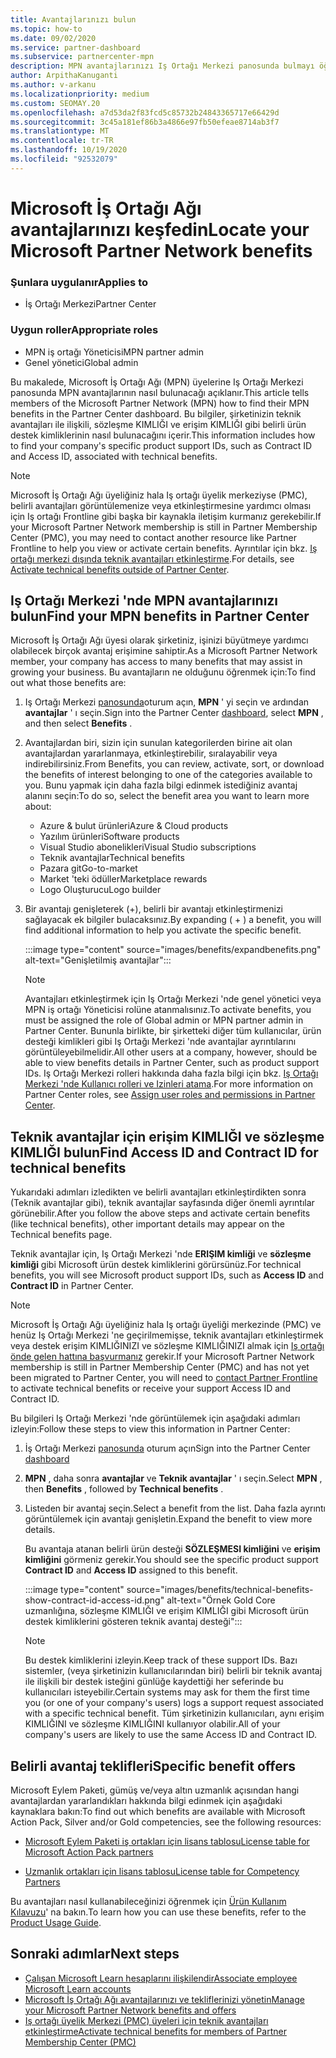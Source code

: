 ```yaml
---
title: Avantajlarınızı bulun
ms.topic: how-to
ms.date: 09/02/2020
ms.service: partner-dashboard
ms.subservice: partnercenter-mpn
description: MPN avantajlarınızı Iş Ortağı Merkezi panosunda bulmayı öğrenin. Teknik avantajlar için erişim KIMLIĞI ve sözleşme KIMLIĞINIZI bulma hakkında bilgiler içerir.
author: ArpithaKanuganti
ms.author: v-arkanu
ms.localizationpriority: medium
ms.custom: SEOMAY.20
ms.openlocfilehash: a7d53da2f83fcd5c85732b24843365717e66429d
ms.sourcegitcommit: 3c45a181ef86b3a4866e97fb50efeae8714ab3f7
ms.translationtype: MT
ms.contentlocale: tr-TR
ms.lasthandoff: 10/19/2020
ms.locfileid: "92532079"
---
```

# <a name="locate-your-microsoft-partner-network-benefits"></a><span data-ttu-id="ddb28-104">Microsoft İş Ortağı Ağı avantajlarınızı keşfedin</span><span class="sxs-lookup"><span data-stu-id="ddb28-104">Locate your Microsoft Partner Network benefits</span></span> 

### <a name="applies-to"></a><span data-ttu-id="ddb28-105">Şunlara uygulanır</span><span class="sxs-lookup"><span data-stu-id="ddb28-105">Applies to</span></span>

- <span data-ttu-id="ddb28-106">İş Ortağı Merkezi</span><span class="sxs-lookup"><span data-stu-id="ddb28-106">Partner Center</span></span>

### <a name="appropriate-roles"></a><span data-ttu-id="ddb28-107">Uygun roller</span><span class="sxs-lookup"><span data-stu-id="ddb28-107">Appropriate roles</span></span>

- <span data-ttu-id="ddb28-108">MPN iş ortağı Yöneticisi</span><span class="sxs-lookup"><span data-stu-id="ddb28-108">MPN partner admin</span></span>
- <span data-ttu-id="ddb28-109">Genel yönetici</span><span class="sxs-lookup"><span data-stu-id="ddb28-109">Global admin</span></span>

<span data-ttu-id="ddb28-110">Bu makalede, Microsoft İş Ortağı Ağı (MPN) üyelerine Iş Ortağı Merkezi panosunda MPN avantajlarının nasıl bulunacağı açıklanır.</span><span class="sxs-lookup"><span data-stu-id="ddb28-110">This article tells members of the Microsoft Partner Network (MPN) how to find their MPN benefits in the Partner Center dashboard.</span></span> <span data-ttu-id="ddb28-111">Bu bilgiler, şirketinizin teknik avantajları ile ilişkili, sözleşme KIMLIĞI ve erişim KIMLIĞI gibi belirli ürün destek kimliklerinin nasıl bulunacağını içerir.</span><span class="sxs-lookup"><span data-stu-id="ddb28-111">This information includes how to find your company's specific product support IDs, such as Contract ID and Access ID, associated with technical benefits.</span></span>

>[!NOTE]
> <span data-ttu-id="ddb28-112">Microsoft İş Ortağı Ağı üyeliğiniz hala Iş ortağı üyelik merkeziyse (PMC), belirli avantajları görüntülemenize veya etkinleştirmesine yardımcı olması için Iş ortağı Frontline gibi başka bir kaynakla iletişim kurmanız gerekebilir.</span><span class="sxs-lookup"><span data-stu-id="ddb28-112">If your Microsoft Partner Network membership is still in Partner Membership Center (PMC), you may need to contact another resource like Partner Frontline to help you view or activate certain benefits.</span></span> <span data-ttu-id="ddb28-113">Ayrıntılar için bkz. [Iş ortağı merkezi dışında teknik avantajları etkinleştirme](partner-membership-center-tech-benefits-activate.md).</span><span class="sxs-lookup"><span data-stu-id="ddb28-113">For details, see [Activate technical benefits outside of Partner Center](partner-membership-center-tech-benefits-activate.md).</span></span>

## <a name="find-your-mpn-benefits-in-partner-center"></a><span data-ttu-id="ddb28-114">Iş Ortağı Merkezi 'nde MPN avantajlarınızı bulun</span><span class="sxs-lookup"><span data-stu-id="ddb28-114">Find your MPN benefits in Partner Center</span></span>

<span data-ttu-id="ddb28-115">Microsoft İş Ortağı Ağı üyesi olarak şirketiniz, işinizi büyütmeye yardımcı olabilecek birçok avantaj erişimine sahiptir.</span><span class="sxs-lookup"><span data-stu-id="ddb28-115">As a Microsoft Partner Network member, your company has access to many benefits that may assist in growing your business.</span></span> <span data-ttu-id="ddb28-116">Bu avantajların ne olduğunu öğrenmek için:</span><span class="sxs-lookup"><span data-stu-id="ddb28-116">To find out what those benefits are:</span></span>

1. <span data-ttu-id="ddb28-117">Iş Ortağı Merkezi [panosunda](https://partner.microsoft.com/dashboard/home)oturum açın, **MPN** ' yi seçin ve ardından **avantajlar** ' ı seçin.</span><span class="sxs-lookup"><span data-stu-id="ddb28-117">Sign into the Partner Center [dashboard](https://partner.microsoft.com/dashboard/home), select **MPN** , and then select **Benefits** .</span></span>

2. <span data-ttu-id="ddb28-118">Avantajlardan biri, sizin için sunulan kategorilerden birine ait olan avantajlardan yararlanmaya, etkinleştirebilir, sıralayabilir veya indirebilirsiniz.</span><span class="sxs-lookup"><span data-stu-id="ddb28-118">From Benefits, you can review, activate, sort, or download the benefits of interest belonging to one of the categories available to you.</span></span> <span data-ttu-id="ddb28-119">Bunu yapmak için daha fazla bilgi edinmek istediğiniz avantaj alanını seçin:</span><span class="sxs-lookup"><span data-stu-id="ddb28-119">To do so, select the benefit area you want to learn more about:</span></span>

   - <span data-ttu-id="ddb28-120">Azure & bulut ürünleri</span><span class="sxs-lookup"><span data-stu-id="ddb28-120">Azure & Cloud products</span></span>
   - <span data-ttu-id="ddb28-121">Yazılım ürünleri</span><span class="sxs-lookup"><span data-stu-id="ddb28-121">Software products</span></span>
   - <span data-ttu-id="ddb28-122">Visual Studio abonelikleri</span><span class="sxs-lookup"><span data-stu-id="ddb28-122">Visual Studio subscriptions</span></span>
   - <span data-ttu-id="ddb28-123">Teknik avantajlar</span><span class="sxs-lookup"><span data-stu-id="ddb28-123">Technical benefits</span></span>
   - <span data-ttu-id="ddb28-124">Pazara git</span><span class="sxs-lookup"><span data-stu-id="ddb28-124">Go-to-market</span></span>
   - <span data-ttu-id="ddb28-125">Market 'teki ödüller</span><span class="sxs-lookup"><span data-stu-id="ddb28-125">Marketplace rewards</span></span>
   - <span data-ttu-id="ddb28-126">Logo Oluşturucu</span><span class="sxs-lookup"><span data-stu-id="ddb28-126">Logo builder</span></span>

3. <span data-ttu-id="ddb28-127">Bir avantajı genişleterek (+), belirli bir avantajı etkinleştirmenizi sağlayacak ek bilgiler bulacaksınız.</span><span class="sxs-lookup"><span data-stu-id="ddb28-127">By expanding ( + ) a benefit, you will find additional information to help you activate the specific benefit.</span></span>

   :::image type="content" source="images/benefits/expandbenefits.png" alt-text="Genişletilmiş avantajlar":::

   > [!NOTE]
   > <span data-ttu-id="ddb28-129">Avantajları etkinleştirmek için Iş Ortağı Merkezi 'nde genel yönetici veya MPN iş ortağı Yöneticisi rolüne atanmalısınız.</span><span class="sxs-lookup"><span data-stu-id="ddb28-129">To activate benefits, you must be assigned the role of Global admin or MPN partner admin in Partner Center.</span></span> <span data-ttu-id="ddb28-130">Bununla birlikte, bir şirketteki diğer tüm kullanıcılar, ürün desteği kimlikleri gibi Iş Ortağı Merkezi 'nde avantajlar ayrıntılarını görüntüleyebilmelidir.</span><span class="sxs-lookup"><span data-stu-id="ddb28-130">All other users at a company, however, should be able to view benefits details in Partner Center, such as product support IDs.</span></span> <span data-ttu-id="ddb28-131">Iş Ortağı Merkezi rolleri hakkında daha fazla bilgi için bkz. [Iş Ortağı Merkezi 'nde Kullanıcı rolleri ve Izinleri atama](permissions-overview.md).</span><span class="sxs-lookup"><span data-stu-id="ddb28-131">For more information on Partner Center roles, see [Assign user roles and permissions in Partner Center](permissions-overview.md).</span></span>

## <a name="find-access-id-and-contract-id-for-technical-benefits"></a><span data-ttu-id="ddb28-132">Teknik avantajlar için erişim KIMLIĞI ve sözleşme KIMLIĞI bulun</span><span class="sxs-lookup"><span data-stu-id="ddb28-132">Find Access ID and Contract ID for technical benefits</span></span>

<span data-ttu-id="ddb28-133">Yukarıdaki adımları izledikten ve belirli avantajları etkinleştirdikten sonra (Teknik avantajlar gibi), teknik avantajlar sayfasında diğer önemli ayrıntılar görünebilir.</span><span class="sxs-lookup"><span data-stu-id="ddb28-133">After you follow the above steps and activate certain benefits (like technical benefits), other important details may appear on the Technical benefits page.</span></span>

<span data-ttu-id="ddb28-134">Teknik avantajlar için, Iş Ortağı Merkezi 'nde **ERIŞIM kimliği** ve **sözleşme kimliği** gibi Microsoft ürün destek kimliklerini görürsünüz.</span><span class="sxs-lookup"><span data-stu-id="ddb28-134">For technical benefits, you will see Microsoft product support IDs, such as **Access ID** and **Contract ID** in Partner Center.</span></span>

>[!NOTE]
> <span data-ttu-id="ddb28-135">Microsoft İş Ortağı Ağı üyeliğiniz hala Iş ortağı üyeliği merkezinde (PMC) ve henüz Iş Ortağı Merkezi 'ne geçirilmemişse, teknik avantajları etkinleştirmek veya destek erişim KIMLIĞINIZI ve sözleşme KIMLIĞINIZI almak için [Iş ortağı önde gelen hattına başvurmanız](partner-membership-center-tech-benefits-activate.md) gerekir.</span><span class="sxs-lookup"><span data-stu-id="ddb28-135">If your Microsoft Partner Network membership is still in Partner Membership Center (PMC) and has not yet been migrated to Partner Center, you will need to [contact Partner Frontline](partner-membership-center-tech-benefits-activate.md) to activate technical benefits or receive your support Access ID and Contract ID.</span></span>

 <span data-ttu-id="ddb28-136">Bu bilgileri Iş Ortağı Merkezi 'nde görüntülemek için aşağıdaki adımları izleyin:</span><span class="sxs-lookup"><span data-stu-id="ddb28-136">Follow these steps to view this information in Partner Center:</span></span>

1. <span data-ttu-id="ddb28-137">İş Ortağı Merkezi [panosunda](https://partner.microsoft.com/dashboard/home) oturum açın</span><span class="sxs-lookup"><span data-stu-id="ddb28-137">Sign into the Partner Center [dashboard](https://partner.microsoft.com/dashboard/home)</span></span>

2. <span data-ttu-id="ddb28-138">**MPN** , daha sonra **avantajlar** ve **Teknik avantajlar** ' ı seçin.</span><span class="sxs-lookup"><span data-stu-id="ddb28-138">Select **MPN** , then **Benefits** , followed by **Technical benefits** .</span></span>

3. <span data-ttu-id="ddb28-139">Listeden bir avantaj seçin.</span><span class="sxs-lookup"><span data-stu-id="ddb28-139">Select a benefit from the list.</span></span> <span data-ttu-id="ddb28-140">Daha fazla ayrıntı görüntülemek için avantajı genişletin.</span><span class="sxs-lookup"><span data-stu-id="ddb28-140">Expand the benefit to view more details.</span></span> 

   <span data-ttu-id="ddb28-141">Bu avantaja atanan belirli ürün desteği **SÖZLEŞMESI kimliğini** ve **erişim kimliğini** görmeniz gerekir.</span><span class="sxs-lookup"><span data-stu-id="ddb28-141">You should see the specific product support **Contract ID** and **Access ID** assigned to this benefit.</span></span>  

   :::image type="content" source="images/benefits/technical-benefits-show-contract-id-access-id.png" alt-text="Örnek Gold Core uzmanlığına, sözleşme KIMLIĞI ve erişim KIMLIĞI gibi Microsoft ürün destek kimliklerini gösteren teknik avantaj desteği":::

   > [!NOTE]
   > <span data-ttu-id="ddb28-143">Bu destek kimliklerini izleyin.</span><span class="sxs-lookup"><span data-stu-id="ddb28-143">Keep track of these support IDs.</span></span> <span data-ttu-id="ddb28-144">Bazı sistemler, (veya şirketinizin kullanıcılarından biri) belirli bir teknik avantaj ile ilişkili bir destek isteğini günlüğe kaydettiği her seferinde bu kullanıcıları isteyebilir.</span><span class="sxs-lookup"><span data-stu-id="ddb28-144">Certain systems may ask for them the first time you (or one of your company's users) logs a support request associated with a specific technical benefit.</span></span> <span data-ttu-id="ddb28-145">Tüm şirketinizin kullanıcıları, aynı erişim KIMLIĞINI ve sözleşme KIMLIĞINI kullanıyor olabilir.</span><span class="sxs-lookup"><span data-stu-id="ddb28-145">All of your company's users are likely to use the same Access ID and Contract ID.</span></span>

## <a name="specific-benefit-offers"></a><span data-ttu-id="ddb28-146">Belirli avantaj teklifleri</span><span class="sxs-lookup"><span data-stu-id="ddb28-146">Specific benefit offers</span></span>

<span data-ttu-id="ddb28-147">Microsoft Eylem Paketi, gümüş ve/veya altın uzmanlık açısından hangi avantajlardan yararlandıkları hakkında bilgi edinmek için aşağıdaki kaynaklara bakın:</span><span class="sxs-lookup"><span data-stu-id="ddb28-147">To find out which benefits are available with Microsoft Action Pack, Silver and/or Gold competencies, see the following resources:</span></span>

- [<span data-ttu-id="ddb28-148">Microsoft Eylem Paketi iş ortakları için lisans tablosu</span><span class="sxs-lookup"><span data-stu-id="ddb28-148">License table for Microsoft Action Pack partners</span></span>](https://assetsprod.microsoft.com/mpn/MPN-MAPS-Software-IUR-License-Table.xlsx)

- [<span data-ttu-id="ddb28-149">Uzmanlık ortakları için lisans tablosu</span><span class="sxs-lookup"><span data-stu-id="ddb28-149">License table for Competency Partners</span></span>](https://assetsprod.microsoft.com/mpn-maps-software-iur-competency-license-table.docx)

<span data-ttu-id="ddb28-150">Bu avantajları nasıl kullanabileceğinizi öğrenmek için [Ürün Kullanım Kılavuzu](https://assets.microsoft.com/MPN-MAPS-Product-Usage-Guide.pdf)' na bakın.</span><span class="sxs-lookup"><span data-stu-id="ddb28-150">To learn how you can use these benefits,  refer to the [Product Usage Guide](https://assets.microsoft.com/MPN-MAPS-Product-Usage-Guide.pdf).</span></span>

## <a name="next-steps"></a><span data-ttu-id="ddb28-151">Sonraki adımlar</span><span class="sxs-lookup"><span data-stu-id="ddb28-151">Next steps</span></span>

- [<span data-ttu-id="ddb28-152">Çalışan Microsoft Learn hesaplarını ilişkilendir</span><span class="sxs-lookup"><span data-stu-id="ddb28-152">Associate employee Microsoft Learn accounts</span></span>](ms-learn-associate.md)
- [<span data-ttu-id="ddb28-153">Microsoft İş Ortağı Ağı avantajlarınızı ve tekliflerinizi yönetin</span><span class="sxs-lookup"><span data-stu-id="ddb28-153">Manage your Microsoft Partner Network benefits and offers</span></span>](manage-your-partner-network-benefits.md)
- [<span data-ttu-id="ddb28-154">Iş ortağı üyelik Merkezi (PMC) üyeleri için teknik avantajları etkinleştirme</span><span class="sxs-lookup"><span data-stu-id="ddb28-154">Activate technical benefits for members of Partner Membership Center (PMC)</span></span>](partner-membership-center-tech-benefits-activate.md)